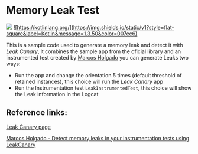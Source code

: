 # Memory Leak Test

![](https://img.shields.io/static/v1?style=flat-square&logo=android&label=API&message=22%2B&color=78c257) 
![https://kotlinlang.org/](https://img.shields.io/static/v1?style=flat-square&label=Kotlin&message=1.3.50&color=007ec6) 

This is a sample code used to generate a memory leak and detect it with _Leak Canary_, it combines the sample app from the oficial library and an instrumented test created by [Marcos Holgado](@Orbycius) you can generate Leaks two ways:

- Run the app and change the orientation 5 times (default threshold of retained instances), this choice will run the _Leak Canary_ app
- Run the Instrumentation test `LeakInstrumentedTest`, this choice will show the Leak information in the Logcat
 
## Reference links:
 
[Leak Canary page](https://square.github.io/leakcanary/)

[Marcos Holgado - Detect memory leaks in your instrumentation tests using LeakCanary](https://proandroiddev.com/detecting-memory-leaks-in-your-instrumentation-tests-using-leakcanary-1268e911d5ce)
